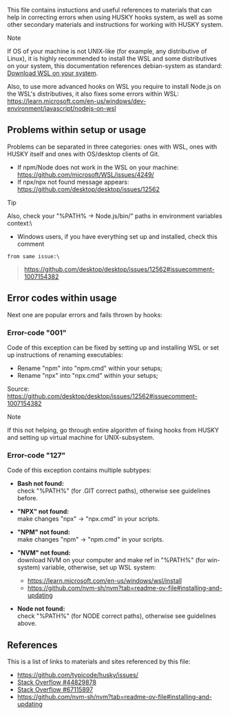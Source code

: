 This file contains instuctions and useful references to materials that can help
in correcting errors when using HUSKY hooks system, as well as some other secondary
materials and instructions for working with HUSKY system.

> [!Note]
> If OS of your machine is not UNIX-like (for example, any distributive of Linux),
> it is highly recommended to install the WSL and some distributives on your system,
> this documentation references debian-system as standard:\
> [Download WSL on your system](https://learn.microsoft.com/en-us/windows/wsl/install).

Also, to use more advanced hooks on WSL you require to install Node.js on the WSL's
distributives, it also fixes some errors within WSL:\
<https://learn.microsoft.com/en-us/windows/dev-environment/javascript/nodejs-on-wsl>

## Problems within setup or usage

Problems can be separated in three categories: ones with WSL, ones with HUSKY itself
and ones with OS/desktop clients of Git.

- If npm/Node does not work in the WSL on your machine:\
  <https://github.com/microsoft/WSL/issues/4249/>
- If npx/npx not found message appears:\
  <https://github.com/desktop/desktop/issues/12562>

> [!Tip]
> Also, check your "%PATH% → Node.js/bin/" paths in environment variables context:\
>
> - Windows users, if you have everything set up and installed, check this comment

    from same issue:\

> <https://github.com/desktop/desktop/issues/12562#issuecomment-1007154382>

## Error codes within usage

Next one are popular errors and fails thrown by hooks:

### Error-code "001"

Code of this exception can be fixed by setting up and installing WSL or set up
instructions of renaming executables:

- Rename "npm" into "npm.cmd" within your setups;
- Rename "npx" into "npx.cmd" within your setups;

Source:\
<https://github.com/desktop/desktop/issues/12562#issuecomment-1007154382>

> [!Note]
> If this not helping, go through entire algorithm of fixing hooks from HUSKY and
> setting up virtual machine for UNIX-subsystem.

### Error-code "127"

Code of this exception contains multiple subtypes:

- **Bash not found:**\
  check "%PATH%" (for .GIT correct paths), otherwise see guidelines before.

- **"NPX" not found:**\
  make changes "npx" → "npx.cmd" in your scripts.

- **"NPM" not found:**\
  make changes "npm" → "npm.cmd" in your scripts.

- **"NVM" not found:**\
  download NVM on your computer and make ref in "%PATH%" (for win-system) variable,
  otherwise, set up WSL system:

  - <https://learn.microsoft.com/en-us/windows/wsl/install>
  - <https://github.com/nvm-sh/nvm?tab=readme-ov-file#installing-and-updating>

- **Node not found:**\
  check "%PATH%" (for NODE correct paths), otherwise see guidelines above.

## References

This is a list of links to materials and sites
referenced by this file:

- <https://github.com/typicode/husky/issues/>
- [Stack Overflow #44829878](https://stackoverflow.com/questions/44829878/)
- [Stack Overflow #67115897](https://stackoverflow.com/questions/67115897/)
- <https://github.com/nvm-sh/nvm?tab=readme-ov-file#installing-and-updating>
